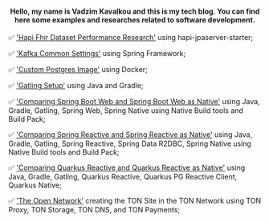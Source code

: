 <h4 align="center">Hello, my name is Vadzim Kavalkou and this is my tech blog. You can find here some examples and researches related to software development.</h1>

:white_check_mark: ['Hapi Fhir Dataset Performance Research'](hapi-fhir-jpaserver/HAPI-FHIR-JPASERVER.md) using hapi-jpaserver-starter;

:white_check_mark: ['Kafka Common Settings'](spring-kafka/SPRING-KAFKA-TYPICAL-SETTINGS.md) using Spring Framework;

:white_check_mark: ['Custom Postgres Image'](postgres-custom-image/POSTGRES-CUSTOM-IMAGE.md) using Docker;

:white_check_mark: ['Gatling Setup'](gatling-java-gradle-setup/GATLING-JAVA-GRADLE-SETUP.md) using Java and Gradle;

:white_check_mark: ['Comparing Spring Boot Web and Spring Boot Web as Native'](spring-boot-web_vs_spring-boot-web-native/SPRING-BOOT-WEB_VS_SPRING-BOOT-WEB-NATIVE.md) using Java, Gradle, Gatling, Spring Web, Spring Native using Native Build tools and Build Pack;

:white_check_mark: ['Comparing Spring Reactive and Spring Reactive as Native'](spring-boot-reactive_vs_spring-boot-reactive-native/SPRING-BOOT-REACTIVE_VS_SPRING-BOOT-REACTIVE-NATIVE.md) using Java, Gradle, Gatling, Spring Reactive, Spring Data R2DBC, Spring Native using Native Build tools and Build Pack;

:white_check_mark: ['Comparing Quarkus Reactive and Quarkus Reactive as Native'](quarkus-reactive_vs_quarkus-reactive-native/QUARKUS-REACTIVE_VS_QUARKUS-REACTIVE-NATIVE.md) using Java, Gradle, Gatling, Quarkus Reactive, Quarkus PG Reactive Client, Quarkus Native;

:white_check_mark: ['The Open Network'](the-open-network/THE-OPEN-NETWORK.md) creating the TON Site in the TON Network using TON Proxy, TON Storage, TON DNS, and TON Payments;
